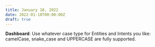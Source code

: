 ```yaml
---
title: January 18, 2022
date: 2022-01-18T00:00:00Z
draft: true
---
```


**Dashboard**: Use whatever case type for Entities and Intents you like: camelCase, snake_case and UPPERCASE are fully supported.
